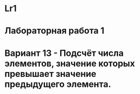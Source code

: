 # Lr1
# Лабораторная работа 1
# Вариант 13 - Подсчёт числа элементов, значение которых превышает значение предыдущего элемента.

